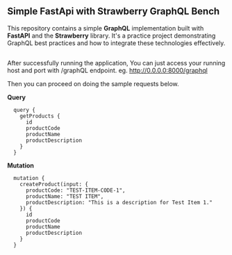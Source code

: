 ## Simple FastApi with Strawberry GraphQL Bench

This repository contains a simple **GraphQL** implementation built with **FastAPI** and the **Strawberry** library. It's a practice project demonstrating GraphQL best practices and how to integrate these technologies effectively.
##
After successfully running the application,
You can just access your running host and port with /graphQL endpoint. 
eg. http://0.0.0.0:8000/graphql

Then you can proceed on doing the sample requests below.

**Query**

      query {
        getProducts {
          id
          productCode
          productName
          productDescription
        }
      }

**Mutation**
      
      mutation {
        createProduct(input: {
          productCode: "TEST-ITEM-CODE-1",
          productName: "TEST ITEM",
          productDescription: "This is a description for Test Item 1."
        }) {
          id
          productCode
          productName
          productDescription
        }
      }
